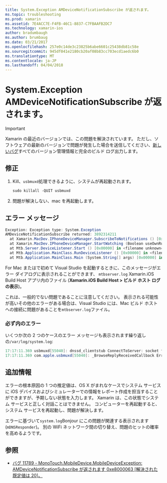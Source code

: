 ```yaml
---
title: System.Exception AMDeviceNotificationSubscribe が返されます。
ms.topic: troubleshooting
ms.prod: xamarin
ms.assetid: 7E4ACC7E-F4FB-46C1-8837-C7FBAAFB2DC7
ms.technology: xamarin-ios
author: bradumbaugh
ms.author: brumbaug
ms.date: 03/21/2017
ms.openlocfilehash: 257e0c14de3c23825b6abe6601c25438db81c58e
ms.sourcegitcommit: 945df041e2180cb20af08b83cc703ecd1aedc6b0
ms.translationtype: MT
ms.contentlocale: ja-JP
ms.lasthandoff: 04/04/2018
---
```

# <a name="systemexception-amdevicenotificationsubscribe-returned-"></a>System.Exception AMDeviceNotificationSubscribe が返されます。

> [!IMPORTANT]
> Xamarin の最近のバージョンでは、この問題を解決されています。 ただし、ソフトウェアの最新のバージョンで問題が発生した場合を送信してください、[新しいバグ](~/cross-platform/troubleshooting/questions/howto-file-bug.md)すべてのバージョン管理情報と完全のビルド ログ出力します。


## <a name="fix"></a>修正

1.  Kill、`usbmuxd`処理できるように、システムが再起動されます。

    ```csharp
    sudo killall -QUIT usbmuxd
    ```

2.  問題が解決しない、mac を再起動します。

## <a name="error-message"></a>エラー メッセージ

```csharp
Exception: Exception type: System.Exception
AMDeviceNotificationSubscribe returned: 3892314211
  at Xamarin.MacDev.IPhoneDeviceManager.SubscribeToNotifications () [0x00000] in <filename unknown="">:0
  at Xamarin.MacDev.IPhoneDeviceManager.StartWatching (Boolean useOwnRunloop) [0x00000] in <filename unknown="">:0
  at Mtb.Server.DeviceListener.Start () [0x00000] in <filename unknown="">:0
  at Mtb.Application.MainClass.RunDeviceListener () [0x00000] in <filename unknown="">:0
  at Mtb.Application.MainClass.Main (System.String[] args) [0x00000] in <filename unknown="">:0
```

For Mac またはで初めて Visual Studio を起動するときに、このメッセージがエラー ダイアログに表示されることができます、 `mtbserver.log` Xamarin.iOS Build Host アプリ内のファイル (**Xamarin.iOS Build Host > ビルド ホスト ログの表示**)。

これは、一般的でない問題であることに注意してください。 表示される可能性が高いその他のエラーがある場合は、Visual Studio には、Mac ビルド ホストへの接続に問題があることを`mtbserver.log`ファイル。

### <a name="errors-in-systemlog"></a>必ず内のエラー

いくつか次の 2 つのケースのエラー メッセージも表示されます繰り返しの`/var/log/system.log`:

```csharp
17:17:11.369 usbmuxd[55040]: dnssd_clientstub ConnectToServer: socket failed 24 Too many open files
17:17:11.369 com.apple.usbmuxd[55040]: _BrowseReplyReceivedCallback Error doing DNSServiceResolve(): -65539
```

## <a name="additional-information"></a>追加情報

エラーの根本原因の 1 つの推定値は、OS X がまれなケースでシステム サービスに iOS デバイスおよびシミュレーターでの情報をレポート作成を担当することができますが、予期しない状態を入力します。 Xamarin は、この状態でシステム サービスと正しく対話ことはできません。 コンピューターを再起動すると、システム サービスを再起動し、問題が解決します。

エラーに基づいて`system.log`Bonjour にこの問題が関連する表示されます (`mDNSResponder`)。 別の WiFi ネットワーク間の切り替え、問題のヒットの確率を高めるようです。

## <a name="references"></a>参照

*   [バグ 11789 - MonoTouch.MobileDevice.MobileDeviceException: AMDeviceNotificationSubscribe が返されます 0xe8000063 [解決された既定値は 20]。](https://bugzilla.xamarin.com/show_bug.cgi?id=11789)
